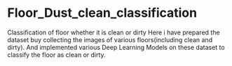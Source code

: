 # Floor_Dust_clean_classification
Classification of floor whether it is clean or dirty
Here i have prepared the dataset buy collecting the images of various floors(including clean and dirty).
And implemented various Deep Learning Models on these dataset to classify the floor as clean or dirty.
